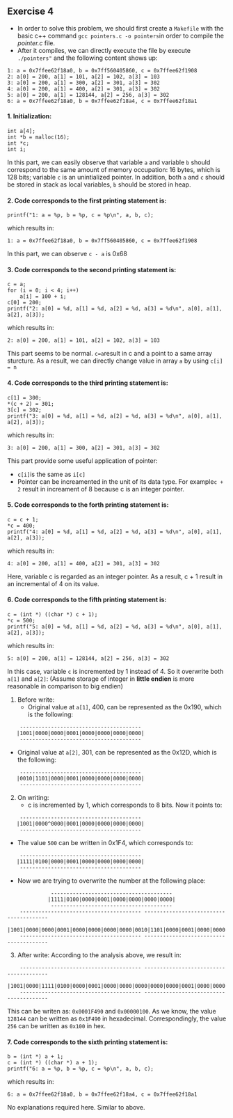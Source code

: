 ## Exercise 4
* In order to solve this problem, we should first create a ```Makefile``` with the basic c++ command ```gcc pointers.c -o pointers```in order to compile the *pointer.c* file.
* After it compiles, we can directly execute the file by execute ```./pointers"``` and the following content shows up:
```
1: a = 0x7ffee62f18a0, b = 0x7ff560405860, c = 0x7ffee62f1908
2: a[0] = 200, a[1] = 101, a[2] = 102, a[3] = 103
3: a[0] = 200, a[1] = 300, a[2] = 301, a[3] = 302
4: a[0] = 200, a[1] = 400, a[2] = 301, a[3] = 302
5: a[0] = 200, a[1] = 128144, a[2] = 256, a[3] = 302
6: a = 0x7ffee62f18a0, b = 0x7ffee62f18a4, c = 0x7ffee62f18a1
```

#### 1. Initialization:
```
int a[4];
int *b = malloc(16);
int *c;
int i;
```
In this part, we can easily observe that variable ```a``` and variable ```b``` should correspond to the same amount of memory occupation: 16 bytes, which is 128 bits; variable ```c``` is an unintialized pointer. In addition, both ```a``` and ```c``` should be stored in stack as local variables, ```b``` should be stored in heap.

#### 2. Code corresponds to the first printing statement is:
```
printf("1: a = %p, b = %p, c = %p\n", a, b, c);
```
which results in:
```
1: a = 0x7ffee62f18a0, b = 0x7ff560405860, c = 0x7ffee62f1908
```
In this part, we can observe ```c - a``` is 0x68

#### 3. Code corresponds to the second printing statement is:
```
c = a;
for (i = 0; i < 4; i++)
    a[i] = 100 + i;
c[0] = 200;
printf("2: a[0] = %d, a[1] = %d, a[2] = %d, a[3] = %d\n", a[0], a[1], a[2], a[3]);
```
which results in:
```
2: a[0] = 200, a[1] = 101, a[2] = 102, a[3] = 103
```
This part seems to be normal. ```c=a```result in c and a point to a same array sturcture. As a result, we can directly change value in array ```a``` by using ```c[i] = n```

#### 4. Code corresponds to the third printing statement is:
```
c[1] = 300;
*(c + 2) = 301;
3[c] = 302;
printf("3: a[0] = %d, a[1] = %d, a[2] = %d, a[3] = %d\n", a[0], a[1], a[2], a[3]);
```
which results in:
```
3: a[0] = 200, a[1] = 300, a[2] = 301, a[3] = 302
```
This part provide some useful application of pointer: 
* ```c[i]```is the same as ```i[c]```
* Pointer can be increamented in the unit of its data type. For example```c + 2``` result in increament of 8 because c is an integer pointer.

#### 5. Code corresponds to the forth printing statement is:
```
c = c + 1;
*c = 400;
printf("4: a[0] = %d, a[1] = %d, a[2] = %d, a[3] = %d\n", a[0], a[1], a[2], a[3]);
```
which results in:
```
4: a[0] = 200, a[1] = 400, a[2] = 301, a[3] = 302
```
Here, variable c is regarded as an integer pointer. As a result, c + 1 result in an incremental of 4 on its value.

#### 6. Code corresponds to the fifth printing statement is:
```
c = (int *) ((char *) c + 1);
*c = 500;
printf("5: a[0] = %d, a[1] = %d, a[2] = %d, a[3] = %d\n", a[0], a[1], a[2], a[3]);
```
which results in:
```
5: a[0] = 200, a[1] = 128144, a[2] = 256, a[3] = 302
```
In this case, variable ```c``` is incremented by 1 instead of 4. So it overwrite both ```a[1]``` and ```a[2]```: (Assume storage of integer in **little endien** is more reasonable in comparison to big endien)
1. Before write: 
   * Original value at ```a[1]```, 400, can be represented as the 0x190, which is the following:
```
    --------------------------------------- 
   |1001|0000|0000|0001|0000|0000|0000|0000|  
    --------------------------------------- 
```
   * Original value at ```a[2]```, 301, can be represented as the 0x12D, which is the following:
```
    ---------------------------------------
   |0010|1101|0000|0001|0000|0000|0000|0000|
    ---------------------------------------
```
2. On writing:
   * c is incremented by 1, which corresponds to 8 bits. Now it points to:
```
    ---------------------------------------  
   |1001|0000^0000|0001|0000|0000|0000|0000|
    ---------------------------------------
```
   * The value ```500``` can be written in 0x1F4, which corresponds to:
```
    ---------------------------------------
   |1111|0100|0000|0001|0000|0000|0000|0000|
    ---------------------------------------
```
   * Now we are trying to overwrite the number at the following place:
```
              ---------------------------------------
             |1111|0100|0000|0001|0000|0000|0000|0000|
              ---------------------------------------
    --------------------------------------- ---------------------------------------  
   |1001|0000|0000|0001|0000|0000|0000|0000|0010|1101|0000|0001|0000|0000|0000|0000|  
    --------------------------------------- ---------------------------------------
```
3. After write:
   According to the analysis above, we result in:
```
    --------------------------------------- ---------------------------------------
   |1001|0000|1111|0100|0000|0001|0000|0000|0000|0000|0000|0001|0000|0000|0000|0000|
    --------------------------------------- ---------------------------------------
```
   This can be writen as: ```0x0001F490``` and ```0x00000100```. As we know, the value ```128144``` can be written as ```0x1F490``` in hexadecimal. Correspondingly, the value ```256``` can be written as ```0x100``` in hex.
   
#### 7. Code corresponds to the sixth printing statement is:
```
b = (int *) a + 1;
c = (int *) ((char *) a + 1);
printf("6: a = %p, b = %p, c = %p\n", a, b, c);
```
which results in:
```
6: a = 0x7ffee62f18a0, b = 0x7ffee62f18a4, c = 0x7ffee62f18a1
```
No explanations required here. Similar to above.

